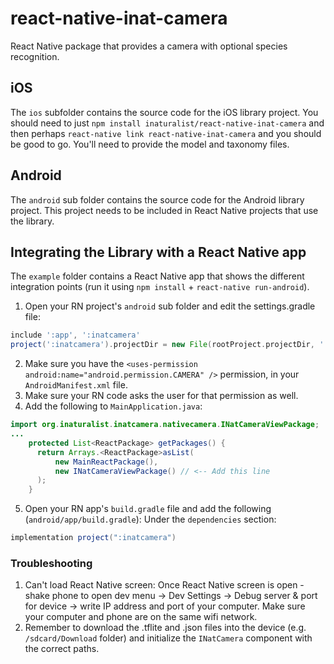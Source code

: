 # react-native-inat-camera
React Native package that provides a camera with optional species recognition.

## iOS

The `ios` subfolder contains the source code for the iOS library project. You should need to just `npm install inaturalist/react-native-inat-camera` and then perhaps `react-native link react-native-inat-camera` and you should be good to go. You'll need to provide the model and taxonomy files.


## Android

The `android` sub folder contains the source code for the Android library project. This project needs to be included in React Native projects that use the library.

## Integrating the Library with a React Native app

The `example` folder contains a React Native app that shows the different integration points (run it using `npm install` + `react-native run-android`).

1. Open your RN project's `android` sub folder and edit the settings.gradle file:
```gradle
include ':app', ':inatcamera'
project(':inatcamera').projectDir = new File(rootProject.projectDir, '../../android')
```
2. Make sure you have the `<uses-permission android:name="android.permission.CAMERA" />` permission, in your `AndroidManifest.xml` file.
3. Make sure your RN code asks the user for that permission as well.
4. Add the following to `MainApplication.java`:
```java
import org.inaturalist.inatcamera.nativecamera.INatCameraViewPackage;
...
    protected List<ReactPackage> getPackages() {
      return Arrays.<ReactPackage>asList(
          new MainReactPackage(),
          new INatCameraViewPackage() // <-- Add this line
      );
    }
```
5. Open your RN app's `build.gradle` file and add the following (`android/app/build.gradle`):
Under the `dependencies` section:
```gradle
implementation project(":inatcamera")
```

### Troubleshooting

1. Can't load React Native screen: Once React Native screen is open - shake phone to open dev menu -> Dev Settings -> Debug server & port for device -> write IP address and port of your computer. Make sure your computer and phone are on the same wifi network.
2. Remember to download the .tflite and .json files into the device (e.g. `/sdcard/Download` folder) and initialize the `INatCamera` component with the correct paths.


